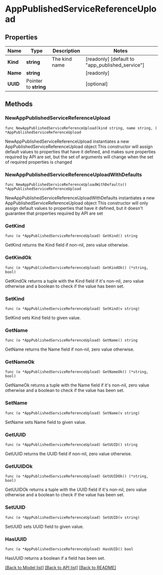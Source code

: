 # AppPublishedServiceReferenceUpload

## Properties

Name | Type | Description | Notes
------------ | ------------- | ------------- | -------------
**Kind** | **string** | The kind name | [readonly] [default to "app_published_service"]
**Name** | **string** |  | [readonly] 
**UUID** | Pointer to **string** |  | [optional] 

## Methods

### NewAppPublishedServiceReferenceUpload

`func NewAppPublishedServiceReferenceUpload(kind string, name string, ) *AppPublishedServiceReferenceUpload`

NewAppPublishedServiceReferenceUpload instantiates a new AppPublishedServiceReferenceUpload object
This constructor will assign default values to properties that have it defined,
and makes sure properties required by API are set, but the set of arguments
will change when the set of required properties is changed

### NewAppPublishedServiceReferenceUploadWithDefaults

`func NewAppPublishedServiceReferenceUploadWithDefaults() *AppPublishedServiceReferenceUpload`

NewAppPublishedServiceReferenceUploadWithDefaults instantiates a new AppPublishedServiceReferenceUpload object
This constructor will only assign default values to properties that have it defined,
but it doesn't guarantee that properties required by API are set

### GetKind

`func (o *AppPublishedServiceReferenceUpload) GetKind() string`

GetKind returns the Kind field if non-nil, zero value otherwise.

### GetKindOk

`func (o *AppPublishedServiceReferenceUpload) GetKindOk() (*string, bool)`

GetKindOk returns a tuple with the Kind field if it's non-nil, zero value otherwise
and a boolean to check if the value has been set.

### SetKind

`func (o *AppPublishedServiceReferenceUpload) SetKind(v string)`

SetKind sets Kind field to given value.


### GetName

`func (o *AppPublishedServiceReferenceUpload) GetName() string`

GetName returns the Name field if non-nil, zero value otherwise.

### GetNameOk

`func (o *AppPublishedServiceReferenceUpload) GetNameOk() (*string, bool)`

GetNameOk returns a tuple with the Name field if it's non-nil, zero value otherwise
and a boolean to check if the value has been set.

### SetName

`func (o *AppPublishedServiceReferenceUpload) SetName(v string)`

SetName sets Name field to given value.


### GetUUID

`func (o *AppPublishedServiceReferenceUpload) GetUUID() string`

GetUUID returns the UUID field if non-nil, zero value otherwise.

### GetUUIDOk

`func (o *AppPublishedServiceReferenceUpload) GetUUIDOk() (*string, bool)`

GetUUIDOk returns a tuple with the UUID field if it's non-nil, zero value otherwise
and a boolean to check if the value has been set.

### SetUUID

`func (o *AppPublishedServiceReferenceUpload) SetUUID(v string)`

SetUUID sets UUID field to given value.

### HasUUID

`func (o *AppPublishedServiceReferenceUpload) HasUUID() bool`

HasUUID returns a boolean if a field has been set.


[[Back to Model list]](../README.md#documentation-for-models) [[Back to API list]](../README.md#documentation-for-api-endpoints) [[Back to README]](../README.md)


